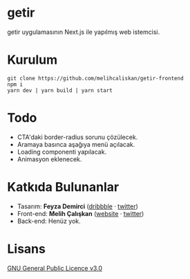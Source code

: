 # getir
getir uygulamasının Next.js ile yapılmış web istemcisi.

# Kurulum
```
git clone https://github.com/melihcaliskan/getir-frontend
npm i
yarn dev | yarn build | yarn start
```

# Todo
- CTA'daki border-radius sorunu çözülecek.
- Aramaya basınca aşağıya menü açılacak.
- Loading componenti yapılacak.
- Animasyon eklenecek.

# Katkıda Bulunanlar
- Tasarım: **Feyza Demirci** ([dribbble](https://dribbble.com/feyzademirci) · [twitter](https://twitter.com/corbieofthesoul))
- Front-end: **Melih Çalışkan** ([website](https://melihcaliskan.com) · [twitter](https://twitter.com/melih_caliskan))
- Back-end: Henüz yok.

# Lisans
[GNU General Public Licence v3.0](http://www.gnu.org/licenses/gpl-3.0.tr.html)